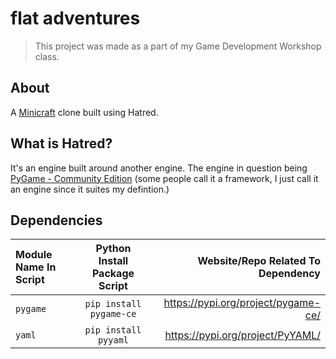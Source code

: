 # flat adventures

> This project was made as a part of my Game Development Workshop class.

## About

A [Minicraft](https://minicraftplus.github.io/) clone built using Hatred.

## What is Hatred?

It's an engine built around another engine. The engine in question being [PyGame - Community Edition](https://pypi.org/project/pygame-ce/) (some people call it a framework, I just call it an engine since it suites my defintion.)

## Dependencies

| Module Name In Script | Python Install Package Script | Website/Repo Related To Dependency |
| :- | :-: | -: |
| `pygame` | `pip install pygame-ce` | https://pypi.org/project/pygame-ce/ |
| `yaml` | `pip install pyyaml` | https://pypi.org/project/PyYAML/ |
